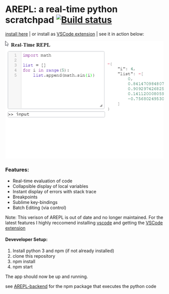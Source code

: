 # AREPL: a real-time python scratchpad [![Build status](https://ci.appveyor.com/api/projects/status/a0ee1c2y5k40a0aw?svg=true)](https://ci.appveyor.com/project/Almenon/arepl)

[install here](https://github.com/Almenon/AREPL/releases) | or install as [VSCode extension](https://github.com/Almenon/AREPL-vscode) | see it in action below:

![Alt Text](https://raw.githubusercontent.com/Almenon/AREPL/master/arepl%20demo.gif)

### Features:
* Real-time evaluation of code
* Collapsible display of local variables
* Instant display of errors with stack trace
* Breakpoints
* Sublime key-bindings
* Batch Editing (via control)

Note: This verison of AREPL is out of date and no longer maintained.  For the latest features I highly reccomend installing [vscode](https://code.visualstudio.com/) and getting the [VSCode extension](https://github.com/Almenon/AREPL-vscode)

#### Deveveloper Setup:

1. Install python 3 and npm (if not already installed)
2. clone this repository
3. npm install
5. npm start

The app should now be up and running.

see [AREPL-backend](https://github.com/Almenon/AREPL-backend) for the npm package that executes the python code

